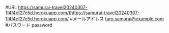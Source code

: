 #URL
https://samurai-travel20240307-1f4f4cf27e5d.herokuapp.com/)https://samurai-travel20240307-1f4f4cf27e5d.herokuapp.com/
#メールアドレス
taro.samurai@example.com
#パスワード
password
